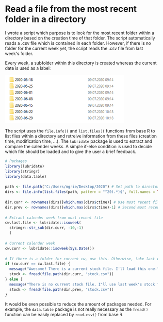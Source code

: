# Read a file from the most recent folder in a directory

I wrote a script which purpose is to look for the most recent folder within a directory based on the creation time of that folder. The script automatically reads a .csv file which is contained in each folder. However, if there is no folder for the current week yet, the script reads the .csv file from last week's folder.

Every week, a subfolder within this directory is created whereas the current date is used as a label:

![](directory.png)

The script uses the `file.info()` and `list.files()` functions from base R to list files within a directory and retreive information from these files (creation time, modification time, ...). The `lubridate` package is used to extract and compare the calender weeks. A simple if-else condition is used to decide which file should be loaded and to give the user a brief feedback. 

```r
# Packages
library(lubridate)
library(stringr)
library(data.table)

path <- file.path("C:/Users/mgrie/Desktop/2020") # Set path to directory
dirs <- file.info(list.files(path, pattern = "^20(.*)$", full.names = TRUE)) # List files within directory

dir.curr <- rownames(dirs)[which.max(dirs$ctime)] # Use most recent file based on creation time
dir.prev <- rownames(dirs)[which.max(dirs$ctime)-1] # Second most recent file

# Extract calender week from most recent file
cw.last.file <- lubridate::isoweek(
  stringr::str_sub(dir.curr, -10,-1)
  )

# Current calender week
cw.curr <- lubridate::isoweek(Sys.Date())

# If there is a folder for current cw, use this. Otherwise, take last week's folder. Then, load the stock file within that folder.
if (cw.curr == cw.last.file) {
  message("Awesome! There is a current stock file. I'll load this one.")
  stock <- fread(file.path(dir.curr, "stock.csv"))
} else {
  message("There is no current stock file. I'll use last week's stock file.")
  stock <- fread(file.path(dir.prev, "stock.csv"))
}
```
It would be even possible to reduce the amount of packages needed. For example, the `data.table` package is not really necessary as the `fread()` function can be easily replaced by `read.csv()` from base R. 
